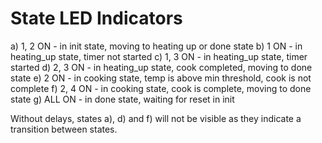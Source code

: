# State LED Indicators

a) 1, 2	ON	- in init state, moving to heating up or done state
b) 1 	ON 	- in heating_up state, timer not started
c) 1, 3	ON 	- in heating_up state, timer started
d) 2, 3	ON 	- in heating_up state, cook completed, moving to done state
e) 2 	ON 	- in cooking state, temp is above min threshold, cook is not complete
f) 2, 4	ON 	- in cooking state, cook is complete, moving to done state
g) ALL 	ON 	- in done state, waiting for reset in init

Without delays, states a), d) and f) will not be visible as they indicate a transition between states.